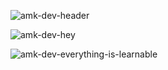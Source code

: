 ![amk-dev-header](https://user-images.githubusercontent.com/57758277/113491305-61913b80-94ed-11eb-824e-f84a0ac9de7d.png)


![amk-dev-hey](https://user-images.githubusercontent.com/57758277/113491310-6a820d00-94ed-11eb-841f-831084c6721b.png)


![amk-dev-everything-is-learnable](https://user-images.githubusercontent.com/57758277/113491316-72da4800-94ed-11eb-86c3-8ffb83bac8c7.png)


